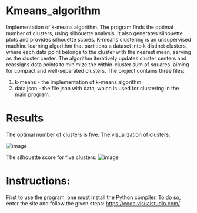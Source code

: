 # Kmeans_algorithm
Implementation of k-means algorithm. The program finds the optimal number of clusters, using silhouette analysis. It also generates silhouette plots and provides silhouette scores.
K-means clustering is an unsupervised machine learning algorithm that partitions a dataset into k distinct clusters, where each data point belongs to the cluster with the nearest mean, serving as the cluster center. The algorithm iteratively updates cluster centers and reassigns data points to minimize the within-cluster sum of squares, aiming for compact and well-separated clusters.
The project contains three files:
1) k-means - the implementation of k-means algorithm.
2) data.json - the file json with data, which is used for clustering in the main program.
# Results
The optimal number of clusters is five. The visualization of clusters:

![image](https://github.com/ZofiaSzczepaniak/Kmeans_algorithm/assets/169342885/5a7df037-2ee6-4c73-b116-e023a141c358)

The silhouette score for five clusters:
![image](https://github.com/ZofiaSzczepaniak/Kmeans_algorithm/assets/169342885/452613ea-7b0f-49fe-86ce-aece28a9f71e)

# Instructions: 
First to use the program, one must install the Python compiler. To do so, enter the site and follow the given steps: https://code.visualstudio.com/
